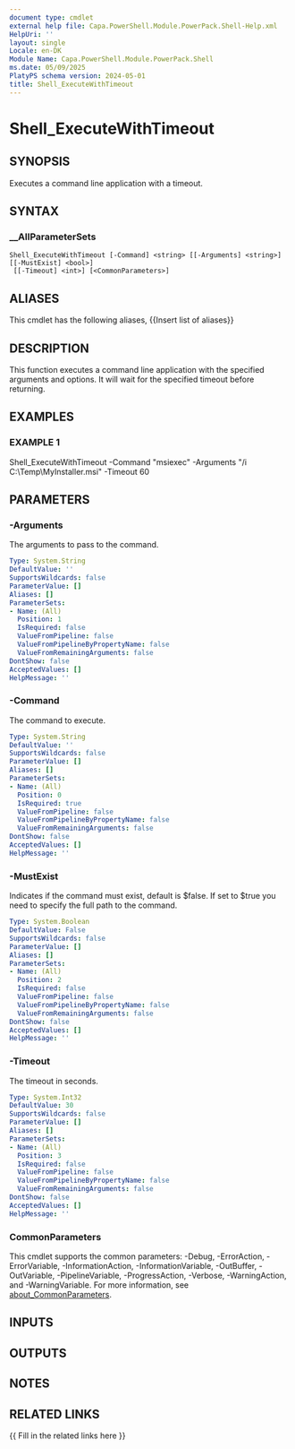 ```yaml
---
document type: cmdlet
external help file: Capa.PowerShell.Module.PowerPack.Shell-Help.xml
HelpUri: ''
layout: single
Locale: en-DK
Module Name: Capa.PowerShell.Module.PowerPack.Shell
ms.date: 05/09/2025
PlatyPS schema version: 2024-05-01
title: Shell_ExecuteWithTimeout
---
```


# Shell_ExecuteWithTimeout

## SYNOPSIS

Executes a command line application with a timeout.

## SYNTAX

### __AllParameterSets

```
Shell_ExecuteWithTimeout [-Command] <string> [[-Arguments] <string>] [[-MustExist] <bool>]
 [[-Timeout] <int>] [<CommonParameters>]
```

## ALIASES

This cmdlet has the following aliases,
  {{Insert list of aliases}}

## DESCRIPTION

This function executes a command line application with the specified arguments and options.
It will wait for the specified timeout before returning.

## EXAMPLES

### EXAMPLE 1

Shell_ExecuteWithTimeout -Command "msiexec" -Arguments "/i C:\Temp\MyInstaller.msi" -Timeout 60

## PARAMETERS

### -Arguments

The arguments to pass to the command.

```yaml
Type: System.String
DefaultValue: ''
SupportsWildcards: false
ParameterValue: []
Aliases: []
ParameterSets:
- Name: (All)
  Position: 1
  IsRequired: false
  ValueFromPipeline: false
  ValueFromPipelineByPropertyName: false
  ValueFromRemainingArguments: false
DontShow: false
AcceptedValues: []
HelpMessage: ''
```

### -Command

The command to execute.

```yaml
Type: System.String
DefaultValue: ''
SupportsWildcards: false
ParameterValue: []
Aliases: []
ParameterSets:
- Name: (All)
  Position: 0
  IsRequired: true
  ValueFromPipeline: false
  ValueFromPipelineByPropertyName: false
  ValueFromRemainingArguments: false
DontShow: false
AcceptedValues: []
HelpMessage: ''
```

### -MustExist

Indicates if the command must exist, default is $false.
If set to $true you need to specify the full path to the command.

```yaml
Type: System.Boolean
DefaultValue: False
SupportsWildcards: false
ParameterValue: []
Aliases: []
ParameterSets:
- Name: (All)
  Position: 2
  IsRequired: false
  ValueFromPipeline: false
  ValueFromPipelineByPropertyName: false
  ValueFromRemainingArguments: false
DontShow: false
AcceptedValues: []
HelpMessage: ''
```

### -Timeout

The timeout in seconds.

```yaml
Type: System.Int32
DefaultValue: 30
SupportsWildcards: false
ParameterValue: []
Aliases: []
ParameterSets:
- Name: (All)
  Position: 3
  IsRequired: false
  ValueFromPipeline: false
  ValueFromPipelineByPropertyName: false
  ValueFromRemainingArguments: false
DontShow: false
AcceptedValues: []
HelpMessage: ''
```

### CommonParameters

This cmdlet supports the common parameters: -Debug, -ErrorAction, -ErrorVariable,
-InformationAction, -InformationVariable, -OutBuffer, -OutVariable, -PipelineVariable,
-ProgressAction, -Verbose, -WarningAction, and -WarningVariable. For more information, see
[about_CommonParameters](https://go.microsoft.com/fwlink/?LinkID=113216).

## INPUTS

## OUTPUTS

## NOTES

## RELATED LINKS

{{ Fill in the related links here }}

